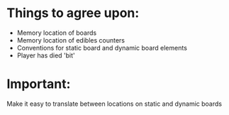# Things to agree upon: #
* Memory location of boards
* Memory location of edibles counters
* Conventions for static board and dynamic board elements
* Player has died 'bit'

# Important: #
Make it easy to translate between locations on static and dynamic boards